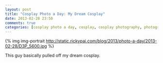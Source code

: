 ```yaml
---
layout: post
title: "Cosplay Photo a Day: My Dream Cosplay"
date: 2013-02-28 23:50
comments: true
categories: [cosplay photo a day, cosplay, cosplay photography, photography, Takakazu Abe, Kuso Miso Technique]
---
```


{% img img-portrait http://static.rickypai.com/blog/2013/photo-a-day/2013-02-28/D3P_5600.jpg %}

This guy basically pulled off my dream cosplay.